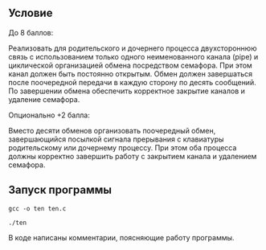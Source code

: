 ## Условие

До 8 баллов:

Реализовать для родительского и дочернего процесса двухстороннюю связь с использованием только одного неименованного канала (pipe) и циклической организацией обмена посредством семафора. При этом канал должен быть постоянно открытым. Обмен должен завершаться после поочередной передачи в каждую сторону по десять сообщений. По завершении обмена обеспечить корректное закрытие каналов и удаление семафора.

Опционально +2 балла:

Вместо десяти обменов организовать поочередный обмен, завершающийся посылкой сигнала прерывания с клавиатуры родительскому или дочернему процессу. При этом оба процесса должны корректно завершить работу с закрытием канала и удалением семафора.

## Запуск программы

``` shell
gcc -o ten ten.c
```

``` shell
./ten
```

В коде написаны комментарии, поясняющие работу программы.
